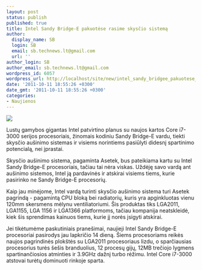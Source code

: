 ```yaml
---
layout: post
status: publish
published: true
title: Intel Sandy Bridge-E pakuotėse rasime skysčio sistemą
author:
  display_name: SB
  login: SB
  email: sb.technews.lt@gmail.com
  url: ''
author_login: SB
author_email: sb.technews.lt@gmail.com
wordpress_id: 6057
wordpress_url: http://localhost/site/new/intel_sandy_bridgee_pakuotese_rasime_skyscio_ausinimo_sistema/
date: '2011-10-11 18:55:26 +0300'
date_gmt: '2011-10-11 18:55:26 +0300'
categories:
- Naujienos
---
```

<div class="imgright"><img src="http://technews.lt/upload/intel_coolers.jpg"  /></div>
<p>Lustų gamybos gigantas Intel patvirtino planus su naujos kartos Core i7-3000 serijos procesoriais, žinomais kodiniu Sandy Bridge-E vardu, tiekti skysčio aušinimo sistemas ir visiems norintiems pasiūlyti didesnį spartinimo potencialą, nei įprastai.</p>
<p>Skysčio aušinimo sistema, pagaminta Asetek, bus pateikiama kartu su Intel Sandy Bridge-E procesoriais, tačiau tai nėra viskas. Uždėję savo vardą ant aušinimo sistemos, Intel ją pardavinės ir atskirai visiems tiems, kurie pasirinko ne Sandy Bridge-E procesorių.</p>
<p>Kaip jau minėjome, Intel vardą turinti skysčio aušinimo sistema turi Asetek pagrindą - pagamintą CPU bloką bei radiatorių, kuris yra apginkluotas vienu 120mm skersmens mėlynu ventiliatoriumi. Šis produktas tiks LGA2011, LGA1155, LGA 1156 ir LGA1366 platformoms, tačiau kompanija neatskleidė, kiek šis sprendimas kainuos tiems, kurie jį norės įsigyti atskirai.</p>
<p>Jei tikėtumėme paskutiniais pranešimai, naujieji Intel Sandy Bridge-E procesoriai pasirodys jau lapkričio 14 dieną. Šiems procesoriams reikės naujos pagrindinės plokštės su LGA2011 procesoriaus lizdu, o sparčiausias procesorius turės šešis branduolius, 12 procesų gijų, 12MB trečiojo lygmens spartinančiosios atminties ir 3.9GHz dažnį turbo rėžimu. Intel Core i7-3000 atstovai turėtų dominuoti rinkoje sparta.</p>
